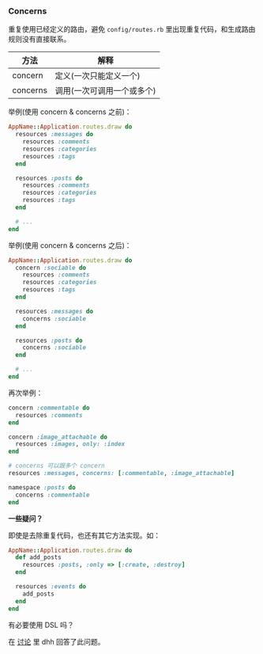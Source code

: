 ### Concerns

重复使用已经定义的路由，避免 `config/routes.rb` 里出现重复代码，和生成路由规则没有直接联系。

| 方法 | 解释 |
| -- | -- |
| concern | 定义(一次只能定义一个) |
| concerns | 调用(一次可调用一个或多个) |

举例(使用 concern & concerns 之前)：

```ruby
AppName::Application.routes.draw do
  resources :messages do
    resources :comments
    resources :categories
    resources :tags
  end

  resources :posts do
    resources :comments
    resources :categories
    resources :tags
  end

  # ...
end
```

举例(使用 concern & concerns 之后)：

```ruby
AppName::Application.routes.draw do
  concern :sociable do
    resources :comments
    resources :categories
    resources :tags
  end

  resources :messages do
    concerns :sociable
  end

  resources :posts do
    concerns :sociable
  end

  # ...
end
```

再次举例：

```ruby
concern :commentable do
  resources :comments
end

concern :image_attachable do
  resources :images, only: :index
end

# concerns 可以跟多个 concern
resources :messages, concerns: [:commentable, :image_attachable]

namespace :posts do
  concerns :commentable
end
```

**一些疑问？**

即使是去除重复代码，也还有其它方法实现。如：

```ruby
AppName::Application.routes.draw do
  def add_posts
    resources :posts, :only => [:create, :destroy]
  end

  resources :events do
    add_posts
  end
end
```

有必要使用 DSL 吗？

在 [讨论](https://github.com/rails/rails/commit/0dd24728a088fcb4ae616bb5d62734aca5276b1b#commitcomment-1749011) 里 dhh 回答了此问题。
